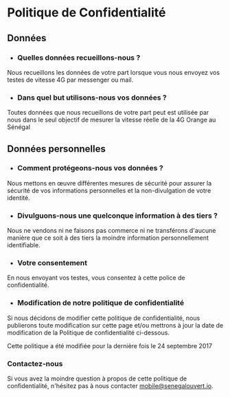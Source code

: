 # Politique de Confidentialité

## Données

* ### Quelles données recueillons-nous ?

Nous recueillons les données de votre part lorsque vous nous envoyez vos testes de vitesse 4G par messenger ou mail.

* ### Dans quel but utilisons-nous vos données ?

Toutes données que nous recueillons de votre part peut est utilisée par nous dans le seul objectif de mesurer la vitesse réelle de la 4G Orange au Sénégal

## Données personnelles

 * ### Comment protégeons-nous vos données ?

Nous mettons en œuvre différentes mesures de sécurité pour assurer la sécurité de vos informations personnelles et la non-divulgation de votre identité.

 * ### Divulguons-nous une quelconque information à des tiers ?

Nous ne vendons ni ne faisons pas commerce ni ne transférons d'aucune manière que ce soit à des tiers la moindre information personnellement identifiable.

 * ### Votre consentement

En nous envoyant vos testes, vous consentez à cette police de confidentialité.

 * ### Modification de notre politique de confidentialité

Si nous décidons de modifier cette politique de confidentialité, nous publierons toute modification sur cette page et/ou mettrons à jour la date de modification de la Politique de confidentialité ci-dessous.

Cette politique a été modifiée pour la dernière fois le 24 septembre 2017

### Contactez-nous

Si vous avez la moindre question à propos de cette politique de confidentialité, n'hésitez pas à nous contacter mobile@senegalouvert.io.

